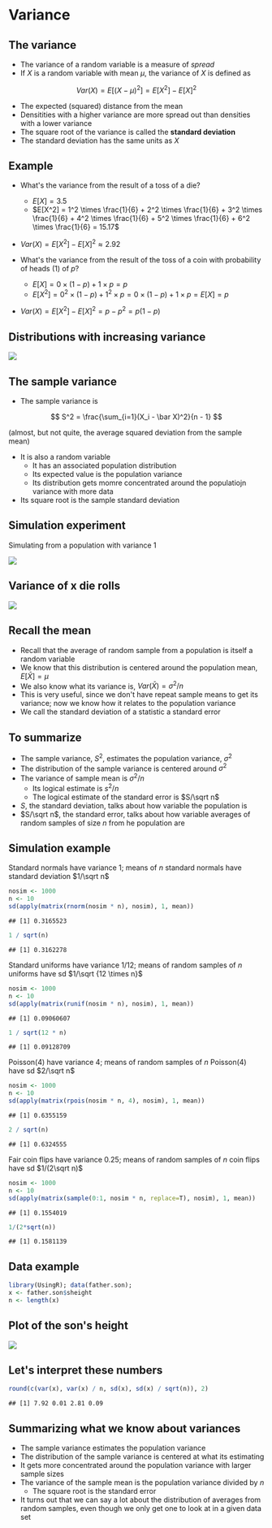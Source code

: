 # Variance

## The variance

- The variance of a random variable is a measure of _spread_
- If $X$ is a random variable with mean $\mu$, the variance of $X$ is defined as

$$
Var(X) = E[(X - \mu)^2] = E[X^2] - E[X]^2
$$

- The expected (squared) distance from the mean
- Densitities with a higher variance are more spread out than densities with a lower variance
- The square root of the variance is called the **standard deviation**
- The standard deviation has the same units as $X$

## Example

- What's the variance from the result of a toss of a die?
    - $E[X] = 3.5$
    - $E[X^2] = 1^2 \times \frac{1}{6} + 2^2 \times \frac{1}{6} + 3^2 \times \frac{1}{6} + 4^2 \times \frac{1}{6} + 5^2 \times \frac{1}{6} + 6^2 \times \frac{1}{6} = 15.17$
- $Var(X) = E[X^2] - E[X]^2 \approx 2.92$

- What's the variance from the result of the toss of a coin with probability of heads (1) of $p$?
    - $E[X] = 0 \times (1 - p) + 1 \times p = p$
    - $E[X^2] = 0^2 \times (1 - p) + 1^2 \times p = 0 \times (1 - p) + 1 \times p = E[X] = p$
- $Var(X) = E[X^2] - E[X]^2 = p - p^2 = p(1 - p)$

## Distributions with increasing variance

![](unnamed-chunk-1.png)

## The sample variance

- The sample variance is

$$
S^2 = \frac{\sum_{i=1}(X_i - \bar X)^2}{n - 1}
$$

(almost, but not quite, the average squared deviation from the sample mean)

- It is also a random variable
    - It has an associated population distribution
    - Its expected value is the population variance
    - Its distribution gets momre concentrated around the populatiojn variance with more data
- Its square root is the sample standard deviation

## Simulation experiment

Simulating from a population with variance 1

![](unnamed-chunk-2.png)

## Variance of x die rolls

![](unnamed-chunk-3.png)

## Recall the mean

- Recall that the average of random sample from a population is itself a random variable
- We know that this distribution is centered around the population mean, $E[\bar X] = \mu$
- We also know what its variance is, $Var(\bar X) = \sigma^2/n$
- This is very useful, since we don't have repeat sample means to get its variance; now we know how it relates to the population variance
- We call the standard deviation of a statistic a standard error

## To summarize

- The sample variance, $S^2$, estimates the population variance, $\sigma^2$
- The distribution of the sample variance is centered around $\sigma^2$
- The variance of sample mean is $\sigma^2/n$
    - Its logical estimate is $s^2/n$
    - The logical estimate of the standard error is $S/\sqrt n$
- $S$, the standard deviation, talks about how variable the population is
- $S/\sqrt n$, the standard error, talks about how variable averages of random samples of size $n$ from he population are

## Simulation example

Standard normals have variance 1; means of $n$ standard normals have standard deviation $1/\sqrt n$


```r
nosim <- 1000
n <- 10
sd(apply(matrix(rnorm(nosim * n), nosim), 1, mean))
```

```
## [1] 0.3165523
```

```r
1 / sqrt(n)
```

```
## [1] 0.3162278
```

Standard uniforms have variance 1/12; means of random samples of $n$ uniforms have sd $1/\sqrt {12 \times n}$


```r
nosim <- 1000
n <- 10
sd(apply(matrix(runif(nosim * n), nosim), 1, mean))
```

```
## [1] 0.09060607
```

```r
1 / sqrt(12 * n)
```

```
## [1] 0.09128709
```

Poisson(4) have variance 4; means of random samples of $n$ Poisson(4) have sd $2/\sqrt n$


```r
nosim <- 1000
n <- 10
sd(apply(matrix(rpois(nosim * n, 4), nosim), 1, mean))
```

```
## [1] 0.6355159
```

```r
2 / sqrt(n)
```

```
## [1] 0.6324555
```

Fair coin flips have variance 0.25; means of random samples of $n$ coin flips have sd $1/(2\sqrt n)$


```r
nosim <- 1000
n <- 10
sd(apply(matrix(sample(0:1, nosim * n, replace=T), nosim), 1, mean))
```

```
## [1] 0.1554019
```

```r
1/(2*sqrt(n))
```

```
## [1] 0.1581139
```

## Data example


```r
library(UsingR); data(father.son);
x <- father.son$sheight
n <- length(x)
```

## Plot of the son's height

![](unnamed-chunk-9.png)

## Let's interpret these numbers


```r
round(c(var(x), var(x) / n, sd(x), sd(x) / sqrt(n)), 2)
```

```
## [1] 7.92 0.01 2.81 0.09
```

## Summarizing what we know about variances

- The sample variance estimates the population variance
- The distribution of the sample variance is centered at what its estimating
- It gets more concentrated around the population variance with larger sample sizes
- The variance of the sample mean is the population variance divided by $n$
    - The square root is the standard error
- It turns out that we can say a lot about the distribution of averages from random samples, even though we only get one to look at in a given data set
